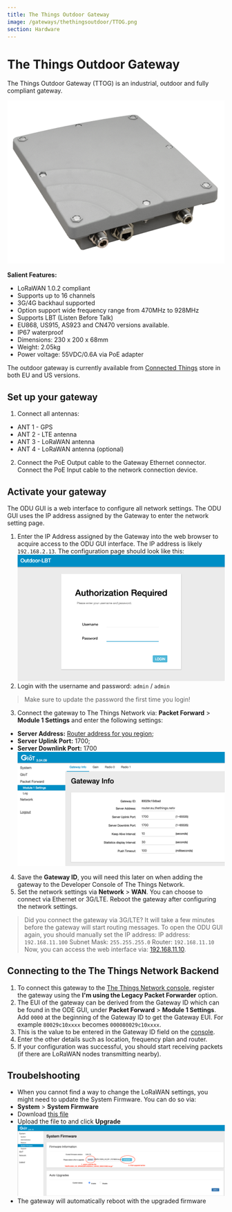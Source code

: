 ```yaml
---
title: The Things Outdoor Gateway
image: /gateways/thethingsoutdoor/TTOG.png
section: Hardware
---
```



# The Things Outdoor Gateway

The Things Outdoor Gateway (TTOG) is an industrial, outdoor and fully compliant gateway.

![TTOG](TTOG.png)

**Salient Features:**

* LoRaWAN 1.0.2 compliant
* Supports up to 16 channels
* 3G/4G backhaul supported
* Option support wide frequency range from 470MHz to 928MHz
* Supports LBT (Listen Before Talk)
* EU868, US915, AS923 and CN470 versions available.
* IP67 waterproof
* Dimensions: 230 x 200 x 68mm
* Weight: 2.05kg
* Power voltage: 55VDC/0.6A via PoE adapter

The outdoor gateway is currently available from [Connected Things](https://connectedthings.store) store in both EU and US versions.

## Set up your gateway

1. Connect all antennas:
 - ANT 1 - GPS
 - ANT 2 - LTE antenna
 - ANT 3 - LoRaWAN antenna
 - ANT 4 - LoRaWAN antenna (optional)
2. Connect the PoE Output cable to the Gateway Ethernet connector. Connect the PoE Input cable to the network connection device.




## Activate your gateway

The ODU GUI is a web interface to configure all network settings. The ODU GUI uses the IP address assigned by the Gateway to enter the network setting page.

1. Enter the IP Address assigned by the Gateway into the web browser to acquire access to the ODU GUI interface. The IP address is likely `192.168.2.13`. The configuration page should look like this:
 ![GUI](GUI.png)
2. Login with the username and password: `admin` / `admin`
 > Make sure to update the password the first time you login!
3. Connect the gateway to The Things Network via: **Packet Forward** > **Module 1 Settings** and enter the following settings:
 - **Server Address:** [Router address for you region](https://www.thethingsnetwork.org/docs/gateways/packet-forwarder/semtech-udp.html#router-addresses); 
 - **Server Uplink Port:** 1700;
 - **Server Downlink Port:** 1700
  ![Gateway Settings](gateway-info.png)
4. Save the **Gateway ID**, you will need this later on when adding the gateway to the Developer Console of The Things Network.
5. Set the network settings via **Network** > **WAN**. You can choose to connect via Ethernet or 3G/LTE. Reboot the gateway after configuring the network settings.
 
 > Did you connect the gateway via 3G/LTE? It will take a few minutes before the gateway will start routing messages. 
 > To open the ODU GUI again, you should manually set the IP address:
 > IP address: `192.168.11.100`
 > Subnet Mask: `255.255.255.0`
 > Router: `192.168.11.10`
 > Now, you can access the web interface via: [192.168.11.10](http://192.168.11.10).


## Connecting to the The Things Network Backend

1. To connect this gateway to the [The Things Network console](https://console.thethingsnetwork.org/), register the gateway using the **I'm using the Legacy Packet Forwarder** option. 
2. The EUI of the gateway can be derived from the Gateway ID which can be found in the ODE GUI, under **Packet Forward** > **Module 1 Settings**. Add `0000` at the beginning of the Gateway ID to get the Gateway EUI. For example `80029c10xxxx` becomes `000080029c10xxxx`.
4. This is the value to be entered in the Gateway ID field on the [console](https://console.thethingsnetwork.org).
5. Enter the other details such as location, frequency plan and router.
6. If your configuration was successful, you should start receiving packets (if there are LoRaWAN nodes transmitting nearby).


## Troubelshooting

* When you cannot find a way to change the LoRaWAN settings, you might need to update the System Firmware. You can do so via:
 * **System** > **System Firmware** 
 * Download [this file](https://drive.google.com/file/d/1PFQiRKUO-miSnt0cwnaf8qBb5GLEUvAi/view?usp=sharing)
 * Upload the file to and click **Upgrade**
  ![Upgrade-page](upgrade_1.png)
 * The gateway will automatically reboot with the upgraded firmware
